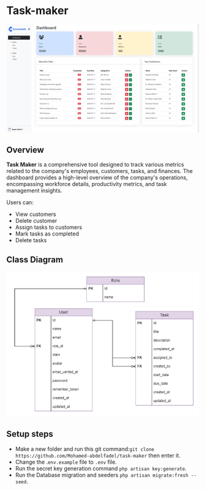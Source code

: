 # Task-maker

<p>
  <img src="dashboard.png?raw=true" alt="Dashboard" width="900"/>
</p>

## Overview



**Task Maker** is a comprehensive tool designed to track various metrics related to the company's employees, customers,
tasks, and finances. The dashboard provides a high-level overview of the company's operations, encompassing workforce
details, productivity metrics, and task management insights.

Users can:

- View customers
- Delete customer
- Assign tasks to customers
- Mark tasks as completed
- Delete tasks

## Class Diagram

<p>
  <img src="ERP.png?raw=true" alt="Dashboard" width="900"/>
</p>

## Setup steps



- Make a new folder and run this git command:``git clone https://github.com/Mohamed-abdelfadel/task-maker`` then enter it.
- Change the .`env.example` file to `.env` file.
- Run the secret key generation command ``php artisan key:generate``.
- Run the Database migration and seeders ``php artisan migrate:fresh --seed``.

